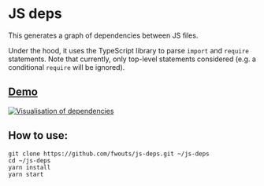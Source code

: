 # JS deps

This generates a graph of dependencies between JS files.

Under the hood, it uses the TypeScript library to parse `import` and `require` statements. Note that currently, only top-level statements considered (e.g. a conditional `require` will be ignored).

## [Demo](https://cdn.rawgit.com/fwouts/js-deps/demo/dist/viz/index.html)

[![Visualisation of dependencies](../master/example.png)](https://cdn.rawgit.com/fwouts/js-deps/demo/dist/viz/index.html)

## How to use:

```
git clone https://github.com/fwouts/js-deps.git ~/js-deps
cd ~/js-deps
yarn install
yarn start
```
